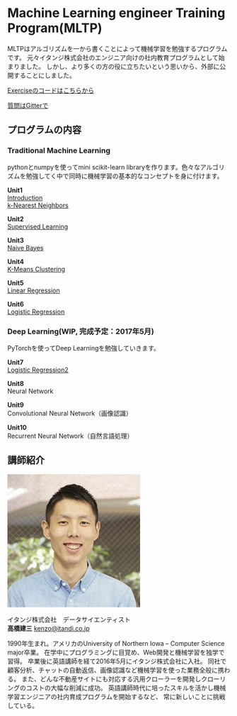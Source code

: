 # Machine Learning engineer Training Program(MLTP)

MLTPはアルゴリズムを一から書くことによって機械学習を勉強するプログラムです。
元々イタンジ株式会社のエンジニア向けの社内教育プログラムとして始まりました。
しかし、より多くの方の役に立ちたいという思いから、外部に公開することにしました。

[Exerciseのコードはこちらから](https://github.com/itandi/mltp/)

[質問はGitterで](https://gitter.im/itandi_mltp/Lobby?utm_source=share-link&utm_medium=link&utm_campaign=share-link)

## プログラムの内容

### Traditional Machine Learning

pythonとnumpyを使ってmini scikit-learn libraryを作ります。色々なアルゴリズムを勉強してく中で同時に機械学習の基本的なコンセプトを身に付けます。

**Unit1**  
[Introduction](./section1/unit1/introduction.md)  
[k-Nearest Neighbors](./section1/unit1/k-nn.md)

**Unit2**  
[Supervised Learning](./section1/unit2/supervised_learning.md)

**Unit3**  
[Naive Bayes](./section1/unit3/naive_bayes.md)

**Unit4**  
[K-Means Clustering](./section1/unit4/k-means.md)

**Unit5**  
[Linear Regression](./section1/unit5/linear_regression.md)

**Unit6**  
[Logistic Regression](./section1/unit6/logistic_regression.md)


### Deep Learning(WIP, 完成予定：2017年5月)

PyTorchを使ってDeep Learningを勉強していきます。

**Unit7**  
[Logistic Regression2](./section2/unit7/logistic_regression2.md)

**Unit8**  
Neural Network

**Unit9**  
Convolutional Neural Network（画像認識）

**Unit10**  
Recurrent Neural Network（自然言語処理）

## 講師紹介

![profile](./img/profile.jpg)

イタンジ株式会社　データサイエンティスト  
**高橋建三**  kenzo@itandi.co.jp

1990年生まれ。アメリカのUniversity of Northern Iowa – Computer Science major卒業。
在学中にプログラミングに目覚め、Web開発と機械学習を独学で習得。
卒業後に英語講師を経て2016年5月にイタンジ株式会社に入社。
同社で顧客分析、チャットの自動返信、画像認識など機械学習を使った業務全般に携わる。
また、どんな不動産サイトにも対応する汎用クローラーを開発しクローリングのコストの大幅な削減に成功。
英語講師時代に培ったスキルを活かし機械学習エンジニアの社内育成プログラムを開始するなど、
常に新しいことに挑戦している。

